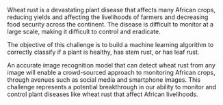 Wheat rust is a devastating plant disease that affects many African crops, reducing yields and affecting the livelihoods of farmers and decreasing food security across the continent. The disease is difficult to monitor at a large scale, making it difficult to control and eradicate.

The objective of this challenge is to build a machine learning algorithm to correctly classify if a plant is healthy, has stem rust, or has leaf rust.

An accurate image recognition model that can detect wheat rust from any image will enable a crowd-sourced approach to monitoring African crops, through avenues such as social media and smartphone images. This challenge represents a potential breakthrough in our ability to monitor and control plant diseases like wheat rust that affect African livelihoods.
